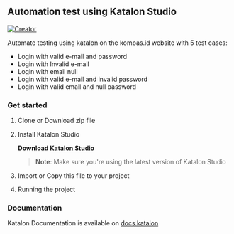 
## Automation test using Katalon Studio

<a id="top-page"></a>
[![Creator](https://img.shields.io/badge/Creator-MaulanaZusuf-blue)](https://github.com/Maulanazusuf)

Automate testing using katalon on the kompas.id website with 5 test cases:
- Login with valid e-mail and password
- Login with Invalid e-mail
- Login with email null
- Login with valid e-mail and invalid password
- Login with valid email and null password

### Get started
1. Clone or Download zip file
2. Install Katalon Studio

   **Download [Katalon Studio](https://katalon.com/katalon-studio)**
    > **Note**: Make sure you're using the latest version of Katalon Studio
3. Import or Copy this file to your project
4. Running the project 

### Documentation

Katalon Documentation is available on [docs.katalon](https://docs.katalon.com/)
